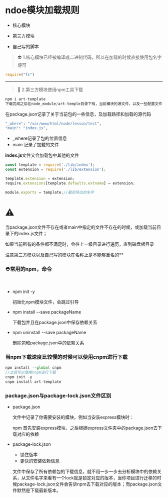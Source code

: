 # ndoe模块加载规则

+ 核心模块

+ 第三方模块

+ 自己写的脚本

  

> :alien: 1.核心模块已经被编译成二进制代码，所以在加载的时候直接使用包名字便可

```javascript
require("fs")
```

***

> :dog: 2.第三方模块使用npm工具下载

```javascript
npm i art-template
下载完成之后在node_module/art-temple目录下有，当前模块的源文件，以及一些配置文件
```

在package.json记录了关于当前包的一些信息，及加载路径和加载的源代码

```bash
"_where": "/var/www/html/node/lesson/test",
"main": "index.js",
```

 + _where记录了包的位置信息
 + main 记录了加载的文件

**index.js**文件又会加载包中其他的文件

```javascript
const template = require('./lib/index');
const extension = require('./lib/extension');

template.extension = extension;
require.extensions[template.defaults.extname] = extension;

module.exports = template;//最后导出的名字
```



# :warning:

当package.json文件不存在或者main中指定的文件不存在的时候，或加载当前目录下的index.js文件；

如果当前所有的条件都不满足时，会往上一级目录进行遍历，直到磁盘根目录



注意第三方模块以及自己写的模块在名称上是不能够重名的**



### :rescue_worker_helmet:常用的npm，命令

​	

 + npm init -y

   初始化npm模块文件，会跳过引导

   

+ npm install --save packageName

   下载包并且在package.json中保存依赖关系

+ npm uninstall --save packageName

   删除包和package.json中的依赖关系

### 当npm下载速度比较慢的时候可以使用cnpm进行下载

```javascript
npm install --global cnpm 
//之后可以使用cnpm进行下载
cnpm init -y 
cnpm install art-template 

```

### package.json与package-lock.json文件区别

  + package.json

    文件中记录了你需要安装的模块，例如当安装express模块时：

    npm 首先安装express模块，之后根据express文件夹中的package.json去下载对应的依赖

  + package-lock.json

    + 锁住版本
    + 更快的安装依赖信息

    文件中保存了所有依赖包的下载信息，就不用一步一步去分析模块中的依赖关系，从文件名字来看有一个lock就是锁定对应的版本，当你项目进行迁移的时候package-lock.json文件会告诉npm去下载对应的版本；而package.json文件默然是下载最新版本。